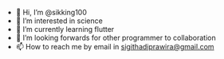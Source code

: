 - 👋 Hi, I’m @sikking100
- 👀 I’m interested in science
- 🌱 I’m currently learning flutter
- 💞️ I’m looking forwards for other programmer to collaboration
- 📫 How to reach me by email in sigithadiprawira@gmail.com

<!---
sikking100/sikking100 is a ✨ special ✨ repository because its `README.md` (this file) appears on your GitHub profile.
You can click the Preview link to take a look at your changes.
--->
